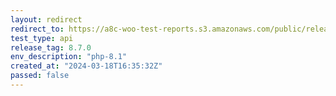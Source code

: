 ```yaml
---
layout: redirect
redirect_to: https://a8c-woo-test-reports.s3.amazonaws.com/public/release/8.7.0/php-8.1/api/index.html
test_type: api
release_tag: 8.7.0
env_description: "php-8.1"
created_at: "2024-03-18T16:35:32Z"
passed: false
---
```

